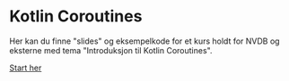 # Kotlin Coroutines

Her kan du finne "slides" og eksempelkode for et kurs holdt for NVDB og eksterne med tema "Introduksjon til Kotlin Coroutines".

[Start her](slides/01-intro.md)
